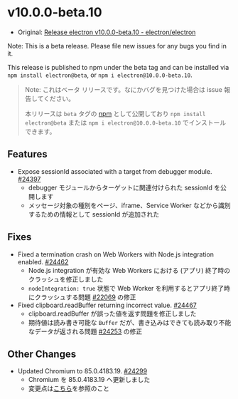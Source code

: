 # v10.0.0-beta.10

- Original: [Release electron v10.0.0-beta.10 - electron/electron](https://github.com/electron/electron/releases/tag/v10.0.0-beta.10)

Note: This is a beta release. Please file new issues for any bugs you find in it.

This release is published to npm under the beta tag and can be installed via `npm install electron@beta`, or `npm i electron@10.0.0-beta.10`.

> Note: これはベータ リリースです。なにかバグを見つけた場合は issue 報告してください。
>
> 本リリースは `beta` タグの [npm](https://www.npmjs.com/package/electron) として公開しており `npm install electron@beta` または `npm i electron@10.0.0-beta.10` でインストールできます。

## Features

- Expose sessionId associated with a target from debugger module. [#24397](https://github.com/electron/electron/pull/24397)
  - debugger モジュールからターゲットに関連付けられた sessionId を公開します
  - メッセージ対象の種別をページ、iframe、Service Worker などから識別するための情報として sessionId が追加された

## Fixes

- Fixed a termination crash on Web Workers with Node.js integration enabled. [#24462](https://github.com/electron/electron/pull/24462)
  - Node.js integration が有効な Web Workers における (アプリ) 終了時のクラッシュを修正しました
  - `nodeIntegration: true` 状態で Web Worker を利用するとアプリ終了時にクラッシュする問題 [#22069](https://github.com/electron/electron/issues/22069) の修正
- Fixed clipboard.readBuffer returning incorrect value. [#24467](https://github.com/electron/electron/pull/24467)
  - clipboard.readBuffer が誤った値を返す問題を修正しました
  - 期待値は読み書き可能な `Buffer` だが、書き込みはできても読み取り不能なデータが返される問題 [#24253](https://github.com/electron/electron/issues/24253) の修正

## Other Changes

- Updated Chromium to 85.0.4183.19. [#24299](https://github.com/electron/electron/pull/24299)
  - Chromium を 85.0.4183.19 へ更新しました
  - 変更点は[こちら](https://chromium.googlesource.com/chromium/src/+log/85.0.4181.1..85.0.4183.19?n=10000&pretty=fuller)を参照のこと
